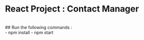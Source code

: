 # React Project : Contact Manager
<br>
## Run the following commands : <br>
- npm install
- npm start 
